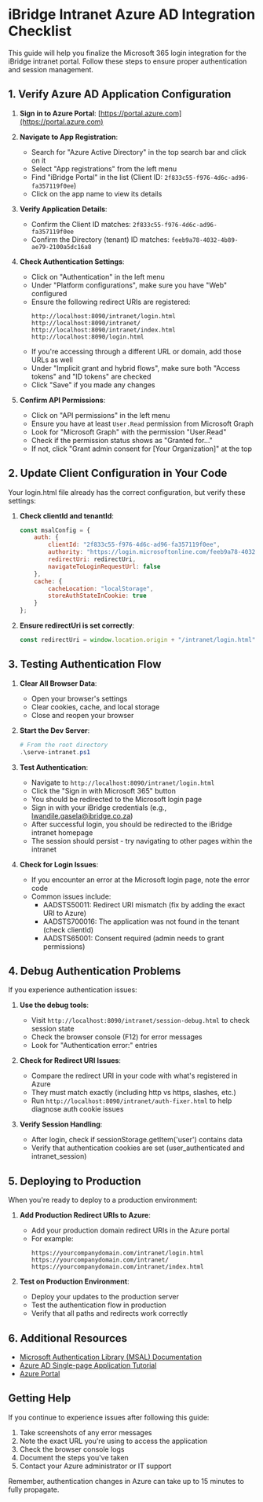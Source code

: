 # iBridge Intranet Azure AD Integration Checklist

This guide will help you finalize the Microsoft 365 login integration for the iBridge intranet portal. Follow these steps to ensure proper authentication and session management.

## 1. Verify Azure AD Application Configuration

1. **Sign in to Azure Portal**: [https://portal.azure.com](https://portal.azure.com)

2. **Navigate to App Registration**:
   - Search for "Azure Active Directory" in the top search bar and click on it
   - Select "App registrations" from the left menu
   - Find "iBridge Portal" in the list (Client ID: `2f833c55-f976-4d6c-ad96-fa357119f0ee`)
   - Click on the app name to view its details

3. **Verify Application Details**:
   - Confirm the Client ID matches: `2f833c55-f976-4d6c-ad96-fa357119f0ee`
   - Confirm the Directory (tenant) ID matches: `feeb9a78-4032-4b89-ae79-2100a5dc16a8`

4. **Check Authentication Settings**:
   - Click on "Authentication" in the left menu
   - Under "Platform configurations", make sure you have "Web" configured
   - Ensure the following redirect URIs are registered:
     ```
     http://localhost:8090/intranet/login.html
     http://localhost:8090/intranet/
     http://localhost:8090/intranet/index.html
     http://localhost:8090/login.html
     ```
   - If you're accessing through a different URL or domain, add those URLs as well
   - Under "Implicit grant and hybrid flows", make sure both "Access tokens" and "ID tokens" are checked
   - Click "Save" if you made any changes

5. **Confirm API Permissions**:
   - Click on "API permissions" in the left menu
   - Ensure you have at least `User.Read` permission from Microsoft Graph
   - Look for "Microsoft Graph" with the permission "User.Read"
   - Check if the permission status shows as "Granted for..."
   - If not, click "Grant admin consent for [Your Organization]" at the top

## 2. Update Client Configuration in Your Code

Your login.html file already has the correct configuration, but verify these settings:

1. **Check clientId and tenantId**:
   ```javascript
   const msalConfig = {
       auth: {
           clientId: "2f833c55-f976-4d6c-ad96-fa357119f0ee",
           authority: "https://login.microsoftonline.com/feeb9a78-4032-4b89-ae79-2100a5dc16a8",
           redirectUri: redirectUri,
           navigateToLoginRequestUrl: false
       },
       cache: {
           cacheLocation: "localStorage",
           storeAuthStateInCookie: true
       }
   };
   ```

2. **Ensure redirectUri is set correctly**:
   ```javascript
   const redirectUri = window.location.origin + "/intranet/login.html";
   ```

## 3. Testing Authentication Flow

1. **Clear All Browser Data**:
   - Open your browser's settings
   - Clear cookies, cache, and local storage
   - Close and reopen your browser

2. **Start the Dev Server**:
   ```powershell
   # From the root directory
   .\serve-intranet.ps1
   ```

3. **Test Authentication**:
   - Navigate to `http://localhost:8090/intranet/login.html`
   - Click the "Sign in with Microsoft 365" button
   - You should be redirected to the Microsoft login page
   - Sign in with your iBridge credentials (e.g., lwandile.gasela@ibridge.co.za)
   - After successful login, you should be redirected to the iBridge intranet homepage
   - The session should persist - try navigating to other pages within the intranet

4. **Check for Login Issues**:
   - If you encounter an error at the Microsoft login page, note the error code
   - Common issues include:
     - AADSTS50011: Redirect URI mismatch (fix by adding the exact URI to Azure)
     - AADSTS700016: The application was not found in the tenant (check clientId)
     - AADSTS65001: Consent required (admin needs to grant permissions)

## 4. Debug Authentication Problems

If you experience authentication issues:

1. **Use the debug tools**:
   - Visit `http://localhost:8090/intranet/session-debug.html` to check session state
   - Check the browser console (F12) for error messages
   - Look for "Authentication error:" entries

2. **Check for Redirect URI Issues**:
   - Compare the redirect URI in your code with what's registered in Azure
   - They must match exactly (including http vs https, slashes, etc.)
   - Run `http://localhost:8090/intranet/auth-fixer.html` to help diagnose auth cookie issues

3. **Verify Session Handling**:
   - After login, check if sessionStorage.getItem('user') contains data
   - Verify that authentication cookies are set (user_authenticated and intranet_session)

## 5. Deploying to Production

When you're ready to deploy to a production environment:

1. **Add Production Redirect URIs to Azure**:
   - Add your production domain redirect URIs in the Azure portal
   - For example:
     ```
     https://yourcompanydomain.com/intranet/login.html
     https://yourcompanydomain.com/intranet/
     https://yourcompanydomain.com/intranet/index.html
     ```

2. **Test on Production Environment**:
   - Deploy your updates to the production server
   - Test the authentication flow in production
   - Verify that all paths and redirects work correctly

## 6. Additional Resources

- [Microsoft Authentication Library (MSAL) Documentation](https://docs.microsoft.com/en-us/azure/active-directory/develop/msal-overview)
- [Azure AD Single-page Application Tutorial](https://docs.microsoft.com/en-us/azure/active-directory/develop/tutorial-v2-javascript-spa)
- [Azure Portal](https://portal.azure.com)

## Getting Help

If you continue to experience issues after following this guide:

1. Take screenshots of any error messages
2. Note the exact URL you're using to access the application
3. Check the browser console logs
4. Document the steps you've taken
5. Contact your Azure administrator or IT support

Remember, authentication changes in Azure can take up to 15 minutes to fully propagate.
